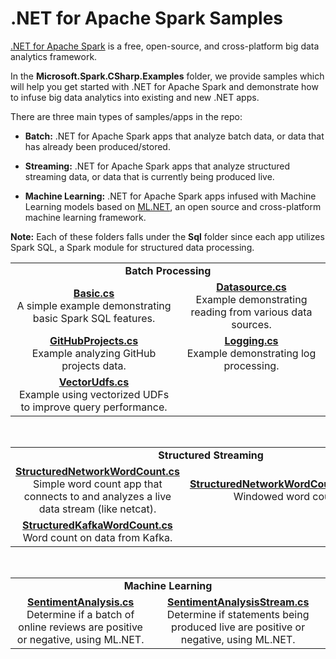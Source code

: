 # .NET for Apache Spark Samples

[.NET for Apache Spark](https://dot.net/spark) is a free, open-source, and cross-platform big data analytics framework.

In the **Microsoft.Spark.CSharp.Examples** folder, we provide samples which will help you get started with .NET for Apache Spark
and demonstrate how to infuse big data analytics into existing and new .NET apps. 

There are three main types of samples/apps in the repo:

* **Batch:** .NET for Apache Spark apps that analyze batch data, or data that has already been produced/stored.

* **Streaming:** .NET for Apache Spark apps that analyze structured streaming data, or data that is currently being produced live.

* **Machine Learning:** .NET for Apache Spark apps infused with Machine Learning models based on [ML.NET](http://dot.net/ml),
an open source and cross-platform machine learning framework.

**Note:** Each of these folders falls under the **Sql** folder since each app utilizes Spark SQL, a Spark module for structured data processing.

<table >
  <tr>
    <td align="middle" colspan="2"><b>Batch Processing</td>
  </tr>
  <tr>
  <td align="middle"><a href="Sql/Batch/Basic.cs"><b>Basic.cs</a></b><br>A simple example demonstrating basic Spark SQL features.<br></td>
  <td align="middle"><a href="Sql/Batch/Datasource.cs"><b>Datasource.cs</a></b><br>Example demonstrating reading from various data sources.<br></td>
  </tr>
  <tr>
    <td align="middle"><a href="Sql/Batch/GitHubProjects.cs"><b>GitHubProjects.cs</a></b><br>Example analyzing GitHub projects data.<br></td>
    <td align="middle"><a href="Sql/Batch/Logging.cs"><b>Logging.cs</a></b><br>Example demonstrating log processing.<br></td>
  </tr>
  <tr>
    <td align="middle"><a href="Sql/Batch/VectorUdfs.cs"><b>VectorUdfs.cs</a></b><br>Example using vectorized UDFs to improve query performance.<br></td>
  </tr>
</table>

<br>

<table >
  <tr>
    <td align="middle" colspan="2"><b>Structured Streaming</td>
  </tr>
  <tr>
    <td align="middle"><a href="Sql/Streaming/StructuredNetworkWordCount.cs"><b>StructuredNetworkWordCount.cs</a></b><br>Simple word count app that connects to and analyzes a live data stream (like netcat).<br></td>
    <td align="middle"><a href="Sql/Streaming/StructuredNetworkWordCountWindowed.cs"><b>StructuredNetworkWordCountWindowed.cs</a></b><br>Windowed word count app.<br></td>
  </tr>
  <tr>
    <td align="middle"><a href="Sql/Streaming/StructuredKafkaWordCount.cs"><b>StructuredKafkaWordCount.cs</a></b><br>Word count on data from Kafka.<br></td>
  </tr>
</table>

<br>

<table >
  <tr>
    <td align="middle" colspan="2"><b>Machine Learning</td>
  </tr>
  <tr>
    <td align="middle"><a href="Sql/MachineLearning/SentimentAnalysis.cs"><b>SentimentAnalysis.cs</a></b><br>Determine if a batch of online reviews are positive or negative, using ML.NET.<br></td>
    <td align="middle"><a href="Sql/MachineLearning/SentimentAnalysisStream.cs"><b>SentimentAnalysisStream.cs</a></b><br>Determine if statements being produced live are positive or negative, using ML.NET.<br></td>
  </tr>
</table>
